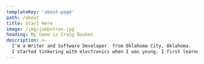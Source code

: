 ```yaml
---
templateKey: 'about-page'
path: /about
title: Start Here
image: /img/jumbotron.jpg
heading: My name is Craig Booker
description: >-
  I'm a Writer and Software Developer  from Oklahoma City, Oklahoma.  
  I started tinkering with electronics when I was young. I first learned about repairing Apple(iOS) devices when I worked for Apple retail. It was at Apple retail I received my certification to work on what Apple calls small device repair. At that time this included iPhones, iPads, and iPods. I also learned Apple’s methods in training individuals to get the most out of their products. I aim to take what I learned at Apple and combine the best customer service, my love for great apps and my dedication to my customers to provide the best products. It is at the intersection of these three areas where I shine the best.
---
```

